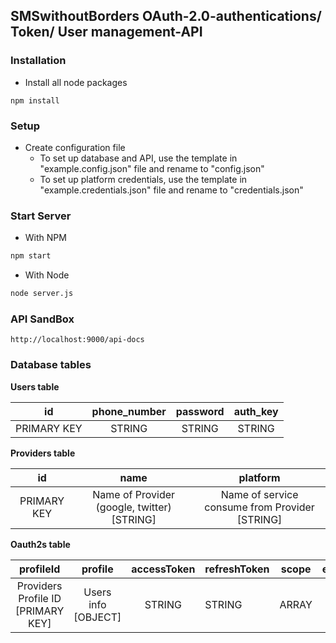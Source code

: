 ## SMSwithoutBorders OAuth-2.0-authentications/ Token/ User management-API

### Installation

* Install all node packages
```
npm install
```

### Setup
* Create configuration file
    * To set up database and API, use the template in "example.config.json" file and rename to "config.json"
    * To set up platform credentials, use the template in "example.credentials.json" file and rename to "credentials.json"
### Start Server
* With NPM
```bash
npm start
```
* With Node
```bash
node server.js
```

### API SandBox
```
http://localhost:9000/api-docs
```

### Database tables
__Users table__

|      id     | phone_number | password | auth_key |
|:-----------:|:------------:|:--------:|:--------:|
| PRIMARY KEY |    STRING    |  STRING  |  STRING  |

__Providers table__

|      id     |                      name                   |                     platform                   |
|:-----------:|:-------------------------------------------:|:----------------------------------------------:|
| PRIMARY KEY | Name of Provider (google, twitter) [STRING] | Name of service consume from Provider [STRING] |

__Oauth2s table__

|              profileId             |       profile       | accessToken | refreshToken | scope | expiry_date |          userId         |          providerId         |
|:----------------------------------:|:-------------------:|:-----------:|--------------|-------|:-----------:|:-----------------------:|:---------------------------:|
| Providers Profile ID [PRIMARY KEY] | Users info [OBJECT] |    STRING   |    STRING    | ARRAY | DATE STRING | Users[id] [FOREIGN KEY] | Providers[id] [FOREIGN KEY] |